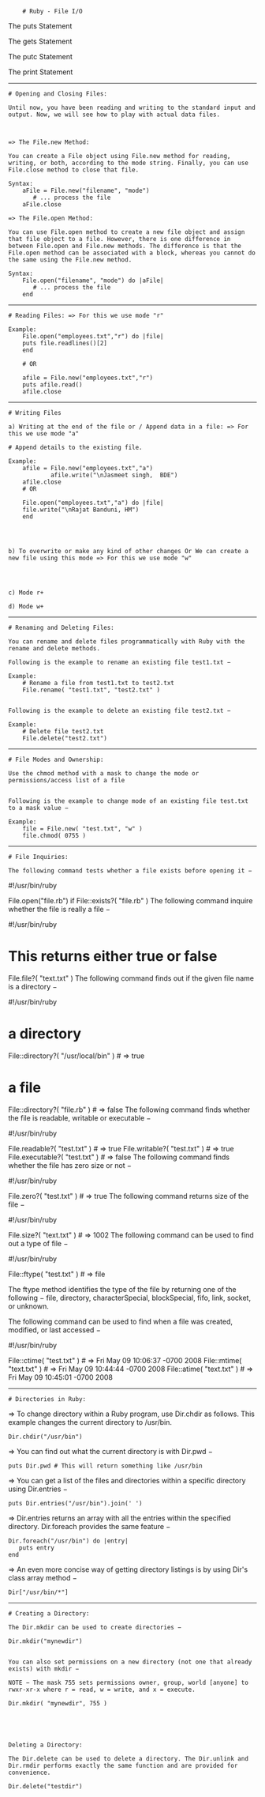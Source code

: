 		# Ruby - File I/O

The puts Statement

The gets Statement

The putc Statement

The print Statement

------------------------------------------------------------------------------------------------------------------------------------------

	# Opening and Closing Files:
	
	Until now, you have been reading and writing to the standard input and output. Now, we will see how to play with actual data files.



	=> The File.new Method:

	You can create a File object using File.new method for reading, writing, or both, according to the mode string. Finally, you can use File.close method to close that file.

	Syntax:
		aFile = File.new("filename", "mode")
		   # ... process the file
		aFile.close

	=> The File.open Method:

	You can use File.open method to create a new file object and assign that file object to a file. However, there is one difference in between File.open and File.new methods. The difference is that the File.open method can be associated with a block, whereas you cannot do the same using the File.new method.

	Syntax:
		File.open("filename", "mode") do |aFile|
		   # ... process the file
		end



--------------------------------------------------------------------------------------------------------------------------------------------------


	# Reading Files: => For this we use mode "r"

	Example: 
		File.open("employees.txt","r") do |file|
		puts file.readlines()[2]
		end

		# OR

		afile = File.new("employees.txt","r")
		puts afile.read()
		afile.close





-------------------------------------------------------------------------------------------------------------------------------------------------------

	# Writing Files

	a) Writing at the end of the file or / Append data in a file: => For this we use mode "a"

	# Append details to the existing file.

	Example: 
		afile = File.new("employees.txt","a")
		        afile.write("\nJasmeet singh,  BDE")
		afile.close
		# OR

		File.open("employees.txt","a") do |file|
		file.write("\nRajat Banduni, HM")
		end




	b) To overwrite or make any kind of other changes Or We can create a new file using this mode => For this we use mode "w"




	c) Mode r+ 

	d) Mode w+ 





--------------------------------------------------------------------------------------------------------------------------------------------------------

	# Renaming and Deleting Files:

	You can rename and delete files programmatically with Ruby with the rename and delete methods.

	Following is the example to rename an existing file test1.txt −

	Example:
		# Rename a file from test1.txt to test2.txt
		File.rename( "test1.txt", "test2.txt" )


	Following is the example to delete an existing file test2.txt −
	
	Example:
		# Delete file test2.txt
		File.delete("test2.txt")




----------------------------------------------------------------------------------------------------------------------------------------------------------------

	# File Modes and Ownership:

	Use the chmod method with a mask to change the mode or permissions/access list of a file


	Following is the example to change mode of an existing file test.txt to a mask value −

	Example:
		file = File.new( "test.txt", "w" )
		file.chmod( 0755 )


-------------------------------------------------------------------------------------------------------------------------------------------------------------------

	# File Inquiries:

	The following command tests whether a file exists before opening it −

#!/usr/bin/ruby

File.open("file.rb") if File::exists?( "file.rb" )
The following command inquire whether the file is really a file −

#!/usr/bin/ruby

# This returns either true or false
File.file?( "text.txt" ) 
The following command finds out if the given file name is a directory −

#!/usr/bin/ruby

# a directory
File::directory?( "/usr/local/bin" ) # => true

# a file
File::directory?( "file.rb" ) # => false
The following command finds whether the file is readable, writable or executable −

#!/usr/bin/ruby

File.readable?( "test.txt" )   # => true
File.writable?( "test.txt" )   # => true
File.executable?( "test.txt" ) # => false
The following command finds whether the file has zero size or not −

#!/usr/bin/ruby

File.zero?( "test.txt" )      # => true
The following command returns size of the file −

#!/usr/bin/ruby

File.size?( "text.txt" )     # => 1002
The following command can be used to find out a type of file −

#!/usr/bin/ruby

File::ftype( "test.txt" )     # => file



The ftype method identifies the type of the file by returning one of the following − file, directory, characterSpecial, blockSpecial, fifo, link, socket, or unknown.

The following command can be used to find when a file was created, modified, or last accessed −

#!/usr/bin/ruby

File::ctime( "test.txt" ) # => Fri May 09 10:06:37 -0700 2008
File::mtime( "text.txt" ) # => Fri May 09 10:44:44 -0700 2008
File::atime( "text.txt" ) # => Fri May 09 10:45:01 -0700 2008


-------------------------------------------------------------------------------------------------------------------------------------------------------------------------

	# Directories in Ruby:

=> To change directory within a Ruby program, use Dir.chdir as follows. This example changes the current directory to /usr/bin.

	Dir.chdir("/usr/bin")


=> You can find out what the current directory is with Dir.pwd −

	puts Dir.pwd # This will return something like /usr/bin



=> You can get a list of the files and directories within a specific directory using Dir.entries −

	puts Dir.entries("/usr/bin").join(' ')



=> Dir.entries returns an array with all the entries within the specified directory. Dir.foreach provides the same feature −

	Dir.foreach("/usr/bin") do |entry|
	   puts entry
	end



=> An even more concise way of getting directory listings is by using Dir's class array method −

	Dir["/usr/bin/*"]





---------------------------------------------------------------------------------------------------------------------------------------------------------------------------

	# Creating a Directory: 

	The Dir.mkdir can be used to create directories −

	Dir.mkdir("mynewdir")

	
	You can also set permissions on a new directory (not one that already exists) with mkdir −

	NOTE − The mask 755 sets permissions owner, group, world [anyone] to rwxr-xr-x where r = read, w = write, and x = execute.

	Dir.mkdir( "mynewdir", 755 )





	Deleting a Directory:
	
	The Dir.delete can be used to delete a directory. The Dir.unlink and Dir.rmdir performs exactly the same function and are provided for convenience.

	Dir.delete("testdir")



